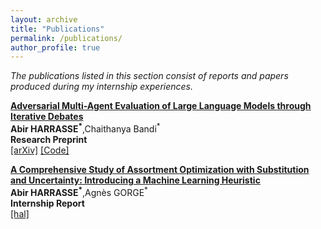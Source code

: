 ```yaml
---
layout: archive
title: "Publications"
permalink: /publications/
author_profile: true
---
```


*The publications listed in this section consist of reports and papers produced during my internship experiences.*

**[Adversarial Multi-Agent Evaluation of Large Language Models through Iterative Debates](https://arxiv.org/abs/2410.04663)**\
**Abir HARRASSE<sup>\*</sup>**,Chaithanya Bandi<sup>\*</sup> \
**Research Preprint**\
[[arXiv]](https://arxiv.org/abs/2410.04663) [[Code]](https://github.com/abirharrasse/LLM_Judging_Architectures)

**[A Comprehensive Study of Assortment Optimization with Substitution and Uncertainty: Introducing a Machine Learning Heuristic](https://hal.science/hal-04182275)** \
**Abir HARRASSE<sup>\*</sup>**,Agnès GORGE<sup>\*</sup> \
**Internship Report** \
[[hal]](https://hal.science/hal-04182275)


